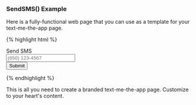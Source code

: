 ### SendSMS() Example

Here is a fully-functional web page that you can use as a template for your text-me-the-app page.

{% highlight html %}

<!DOCTYPE HTML>
<html lang="en-US">
    <head>
        <meta charset="UTF-8">
        <script type="text/javascript">
{% ingredient web_sdk/_initialization %}{% endingredient %}
            function sendSMS(form) {
                var phone = form.phone.value;
                var linkData = {
                    tags: [],
                    channel: 'Website',
                    feature: 'TextMeTheApp',
                    data: {
                        'foo': 'bar'
                    }
                };
                var options = {};
                var callback = function(err, result) {
                    if (err) {
                        alert("Sorry, something went wrong.");
                    }
                    else {
                        alert("SMS sent!");
                    }
                };
                branch.sendSMS(phone, linkData, options, callback);
                form.phone.value = "";
            }
        </script>
    </head>
    <body>
    	Send SMS
        <form onsubmit="sendSMS(this); return false;">
        	<input id="phone" name="phone" type="tel" placeholder="(650) 123-4567" />
        	<br/>
        	<input type="submit"/>
        </form>
    </body>
</html>
{% endhighlight %}

This is all you need to create a branded text-me-the-app page. Customize to your heart's content.
